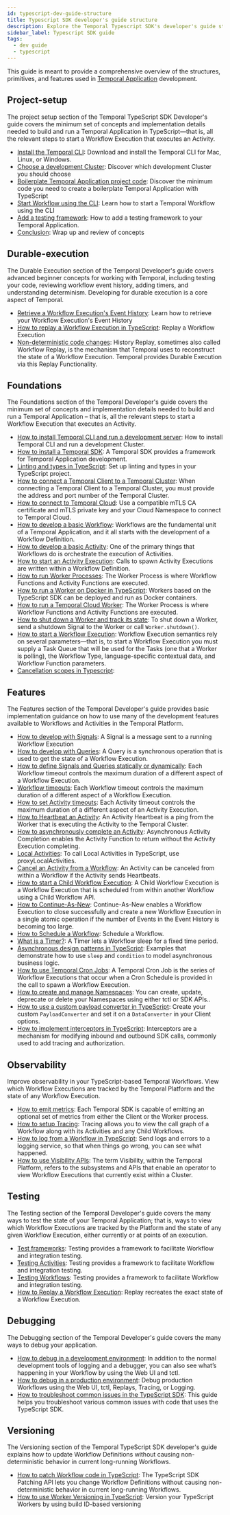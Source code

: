 ```yaml
---
id: typescript-dev-guide-structure
title: Typescript SDK developer's guide structure
description: Explore the Temporal Typescript SDK's developer's guide structure.
sidebar_label: Typescript SDK guide
tags:
  - dev guide
  - typescript
---
```


This guide is meant to provide a comprehensive overview of the structures, primitives, and features used in [Temporal Application](/temporal#temporal-application) development.

## Project-setup

The project setup section of the Temporal TypeScript SDK Developer's guide covers the minimum set of concepts and implementation details needed to build and run a Temporal Application in TypeScript—that is, all the relevant steps to start a Workflow Execution that executes an Activity.

- [Install the Temporal CLI](/typescript/chapter-project-setup/install-cli): Download and install the Temporal CLI for Mac, Linux, or Windows.
- [Choose a development Cluster](/typescript/chapter-project-setup/choose-dev-cluster): Discover which development Cluster you should choose
- [Boilerplate Temporal Application project code](/typescript/chapter-project-setup/project-structure): Discover the minimum code you need to create a boilerplate Temporal Application with TypeScript
- [Start Workflow using the CLI](/typescript/chapter-project-setup/backgroundcheck-boilerplate-start-workflow): Learn how to start a Temporal Workflow using the CLI
- [Add a testing framework](/typescript/generated/backgroundcheck-boilerplate-add-test-framework): How to add a testing framework to your Temporal Application.
- [Conclusion](/typescript/chapter-project-setup/conclusion): Wrap up and review of concepts

## Durable-execution

The Durable Execution section of the Temporal Developer's guide covers advanced beginner concepts for working with Temporal, including testing your code, reviewing workflow event history, adding timers, and understanding determinism. Developing for durable execution is a core aspect of Temporal.

- [Retrieve a Workflow Execution's Event History](/typescript/chapter-durable-execution/retrieve-event-history): Learn how to retrieve your Workflow Execution's Event History
- [How to replay a Workflow Execution in TypeScript](/typescript/chapter-durable-execution/how-to-replay-a-workflow-execution-in-typescript): Replay a Workflow Execution
- [Non-deterministic code changes](/typescript/chapter-durable-execution/non-deterministic-code-changes): History Replay, sometimes also called Workflow Replay, is the mechanism that Temporal uses to reconstruct the state of a Workflow Execution. Temporal provides Durable Execution via this Replay Functionality.

## Foundations

The Foundations section of the Temporal Developer's guide covers the minimum set of concepts and implementation details needed to build and run a Temporal Application – that is, all the relevant steps to start a Workflow Execution that executes an Activity.

- [How to install Temporal CLI and run a development server](/self-hosted/how-to-install-temporal-cli): How to install Temporal CLI and run a development Cluster.
- [How to install a Temporal SDK](/typescript/add-sdk): A Temporal SDK provides a framework for Temporal Application development.
- [Linting and types in TypeScript](/typescript/linting-and-types): Set up linting and types in your TypeScript project.
- [How to connect a Temporal Client to a Temporal Cluster](/typescript/connect-to-a-dev-cluster): When connecting a Temporal Client to a Temporal Cluster, you must provide the address and port number of the Temporal Cluster.
- [How to connect to Temporal Cloud](/typescript/connect-to-temporal-cloud): Use a compatible mTLS CA certificate and mTLS private key and your Cloud Namespace to connect to Temporal Cloud.
- [How to develop a basic Workflow](/typescript/developing-workflows): Workflows are the fundamental unit of a Temporal Application, and it all starts with the development of a Workflow Definition.
- [How to develop a basic Activity](/typescript/developing-activities): One of the primary things that Workflows do is orchestrate the execution of Activities.
- [How to start an Activity Execution](/typescript/spawning-activities): Calls to spawn Activity Executions are written within a Workflow Definition.
- [How to run Worker Processes](/typescript/run-a-dev-worker): The Worker Process is where Workflow Functions and Activity Functions are executed.
- [How to run a Worker on Docker in TypeScript](/typescript/how-to-run-a-worker-on-docker): Workers based on the TypeScript SDK can be deployed and run as Docker containers.
- [How to run a Temporal Cloud Worker](/typescript/run-a-temporal-cloud-worker): The Worker Process is where Workflow Functions and Activity Functions are executed.
- [How to shut down a Worker and track its state](/typescript/how-to-shut-down-a-worker): To shut down a Worker, send a shutdown Signal to the Worker or call `Worker.shutdown()`.
- [How to start a Workflow Execution](/typescript/spawning-workflows): Workflow Execution semantics rely on several parameters—that is, to start a Workflow Execution you must supply a Task Queue that will be used for the Tasks (one that a Worker is polling), the Workflow Type, language-specific contextual data, and Workflow Function parameters.
- [Cancellation scopes in Typescript](/typescript/cancellation-scopes):

## Features

The Features section of the Temporal Developer's guide provides basic implementation guidance on how to use many of the development features available to Workflows and Activities in the Temporal Platform.

- [How to develop with Signals](/typescript/signals): A Signal is a message sent to a running Workflow Execution
- [How to develop with Queries](/typescript/queries): A Query is a synchronous operation that is used to get the state of a Workflow Execution.
- [How to define Signals and Queries statically or dynamically](/typescript/how-to-define-signals-and-queries-statically-or-dynamically): Each Workflow timeout controls the maximum duration of a different aspect of a Workflow Execution.
- [Workflow timeouts](/typescript/workflow-timeouts): Each Workflow timeout controls the maximum duration of a different aspect of a Workflow Execution.
- [How to set Activity timeouts](/typescript/activity-timeouts): Each Activity timeout controls the maximum duration of a different aspect of an Activity Execution.
- [How to Heartbeat an Activity](/typescript/activity-heartbeats): An Activity Heartbeat is a ping from the Worker that is executing the Activity to the Temporal Cluster.
- [How to asynchronously complete an Activity](/typescript/async-activity-completion): Asynchronous Activity Completion enables the Activity Function to return without the Activity Execution completing.
- [Local Activities](/typescript/local-activities): To call Local Activities in TypeScript, use proxyLocalActivities.
- [Cancel an Activity from a Workflow](/typescript/cancel-activity): An Activity can be canceled from within a Workflow if the Activity sends Heartbeats.
- [How to start a Child Workflow Execution](/typescript/child-workflows): A Child Workflow Execution is a Workflow Execution that is scheduled from within another Workflow using a Child Workflow API.
- [How to Continue-As-New](/typescript/continue-as-new): Continue-As-New enables a Workflow Execution to close successfully and create a new Workflow Execution in a single atomic operation if the number of Events in the Event History is becoming too large.
- [How to Schedule a Workflow](/typescript/schedules): Schedule a Workflow.
- [What is a Timer?](/typescript/timers): A Timer lets a Workflow sleep for a fixed time period.
- [Asynchronous design patterns in TypeScript](/typescript/async-design-patterns): Examples that demonstrate how to use `sleep` and `condition` to model asynchronous business logic.
- [How to use Temporal Cron Jobs](/typescript/cron-jobs): A Temporal Cron Job is the series of Workflow Executions that occur when a Cron Schedule is provided in the call to spawn a Workflow Execution.
- [How to create and manage Namespaces](/typescript/namespaces): You can create, update, deprecate or delete your Namespaces using either tctl or SDK APIs..
- [How to use a custom payload converter in TypeScript](/typescript/how-to-use-a-custom-payload-converter-in-typescript): Create your custom `PayloadConverter` and set it on a `DataConverter` in your Client options.
- [How to implement interceptors in TypeScript](/typescript/how-to-implement-interceptors-in-typescript): Interceptors are a mechanism for modifying inbound and outbound SDK calls, commonly used to add tracing and authorization.

## Observability

Improve observability in your TypeScript-based Temporal Workflows. View which Workflow Executions are tracked by the Temporal Platform and the state of any Workflow Execution.

- [How to emit metrics](/typescript/metrics): Each Temporal SDK is capable of emitting an optional set of metrics from either the Client or the Worker process.
- [How to setup Tracing](/typescript/tracing): Tracing allows you to view the call graph of a Workflow along with its Activities and any Child Workflows.
- [How to log from a Workflow in TypeScript](/typescript/how-to-log-from-a-workflow-in-typescript): Send logs and errors to a logging service, so that when things go wrong, you can see what happened.
- [How to use Visibility APIs](/typescript/visibility): The term Visibility, within the Temporal Platform, refers to the subsystems and APIs that enable an operator to view Workflow Executions that currently exist within a Cluster.

## Testing

The Testing section of the Temporal Developer's guide covers the many ways to test the state of your Temporal Application; that is, ways to view which Workflow Executions are tracked by the Platform and the state of any given Workflow Execution, either currently or at points of an execution.

- [Test frameworks](/typescript/testing-frameworks): Testing provides a framework to facilitate Workflow and integration testing.
- [Testing Activities](/typescript/testing-activities): Testing provides a framework to facilitate Workflow and integration testing.
- [Testing Workflows](/typescript/testing-workflows): Testing provides a framework to facilitate Workflow and integration testing.
- [How to Replay a Workflow Execution](/typescript/replays): Replay recreates the exact state of a Workflow Execution.

## Debugging

The Debugging section of the Temporal Developer's guide covers the many ways to debug your application.

- [How to debug in a development environment](/typescript/debug-environment-development): In addition to the normal development tools of logging and a debugger, you can also see what’s happening in your Workflow by using the Web UI and tctl.
- [How to debug in a production environment](/typescript/debug-environment-production): Debug production Workflows using the Web UI, tctl, Replays, Tracing, or Logging.
- [How to troubleshoot common issues in the TypeScript SDK](/typescript/troubleshoot-issues): This guide helps you troubleshoot various common issues with code that uses the TypeScript SDK.

## Versioning

The Versioning section of the Temporal TypeScript SDK developer's guide explains how to update Workflow Definitions without causing non-deterministic behavior in current long-running Workflows.

- [How to patch Workflow code in TypeScript](/typescript/patching): The TypeScript SDK Patching API lets you change Workflow Definitions without causing non-deterministic behavior in current long-running Workflows.
- [How to use Worker Versioning in TypeScript](/typescript/how-to-use-worker-versioning-in-typescript): Version your TypeScript Workers by using build ID-based versioning
